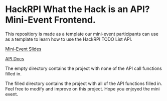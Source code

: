 # HackRPI What the Hack is an API? Mini-Event Frontend.

This repositiory is made as a template our mini-event participants can use as a template to learn how to use the HackRPI TODO List API.

[Mini-Event Slides](https://docs.google.com/presentation/d/1wBQeFZyV0J69RwanNrizP4d-XtqNjhslv2ddzeePHd8/edit?usp=sharing)

[API Docs](https://docs.todo.hackrpi.com)

The empty directory contains the project with none of the
API call functions filled in.

The filled directory contains the project with all of the API functions filled in. Feel free to modify and improve on this project. Hope you enjoyed the mini event.
